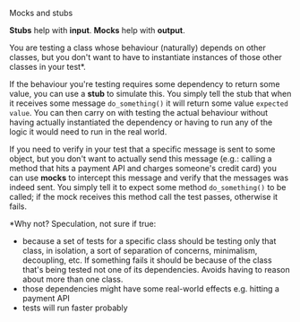 Mocks and stubs

**Stubs** help with **input**.
**Mocks** help with **output**.

You are testing a class whose behaviour (naturally) depends on other classes, but you don't want to have to instantiate instances of those other classes in your test*.

If the behaviour you're testing requires some dependency to return some value, you can use a **stub** to simulate this. You simply tell the stub that when it receives some message `do_something()` it will return some value `expected value`. You can then carry on with testing the actual behaviour without having actually instantiated the dependency or having to run any of the logic it would need to run in the real world.

If you need to verify in your test that a specific message is sent to some object, but you don't want to actually send this message (e.g.: calling a method that hits a payment API and charges someone's credit card) you can use **mocks** to intercept this message and verify that the messages was indeed sent. You simply tell it to expect some method `do_something()` to be called; if the mock receives this method call the test passes, otherwise it fails.

*Why not? Speculation, not sure if true: 
- because a set of tests for a specific class should be testing only that class, in isolation, a sort of separation of concerns, minimalism, decoupling, etc. If something fails it should be because of the class that's being tested not one of its dependencies. Avoids having to reason about more than one class.
- those dependencies might have some real-world effects e.g. hitting a payment API
- tests will run faster probably